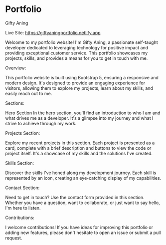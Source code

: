 # Portfolio

Gifty Aning

Live Site: https://giftyaningportfolio.netlify.app

Welcome to my portfolio website! I'm Gifty Aning, a passionate self-taught developer dedicated to leveraging technology for positive impact and providing exceptional customer service. This portfolio showcases my projects, skills, and provides a means for you to get in touch with me.

Overview:

This portfolio website is built using Bootstrap 5, ensuring a responsive and modern design. It's designed to provide an engaging experience for visitors, allowing them to explore my projects, learn about my skills, and easily reach out to me.

Sections:

Hero Section
In the hero section, you'll find an introduction to who I am and what drives me as a developer. It's a glimpse into my journey and what I strive to achieve through my work.

Projects Section:

Explore my recent projects in this section. Each project is presented as a card, complete with a brief description and buttons to view the code or project itself. It's a showcase of my skills and the solutions I've created.

Skills Section:

Discover the skills I've honed along my development journey. Each skill is represented by an icon, creating an eye-catching display of my capabilities.

Contact Section:

Need to get in touch? Use the contact form provided in this section. Whether you have a question, want to collaborate, or just want to say hello, I'm here to listen.

Contributions:

I welcome contributions! If you have ideas for improving this portfolio or adding new features, please don't hesitate to open an issue or submit a pull request.





